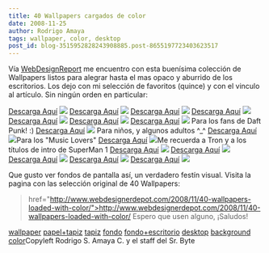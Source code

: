 ```yaml
---
title: 40 Wallpapers cargados de color
date: 2008-11-25
author: Rodrigo Amaya
tags: wallpaper, color, desktop
post_id: blog-3515952828243908885.post-8655197723403623517
---
```


Vía [WebDesignReport](http://www.webdesignerdepot.com/) me encuentro con esta
      buenísima colección de Wallpapers listos para alegrar hasta el mas opaco y aburrido de los
      escritorios. Los dejo con mi selección de favoritos (quince) y con el vinculo al artículo. Sin
      ningún orden en particular:

[Descarga Aquí](http://www.abduzeedo.com/%7Eabduzeed/25-fantastic-deviant-wallpapers)
[![](http://2.bp.blogspot.com/_ayvorITawE4/SSwfEL-XPuI/AAAAAAAABdI/hTv_2RBQd9g/s320/231.png)](http://2.bp.blogspot.com/_ayvorITawE4/SSwfEL-XPuI/AAAAAAAABdI/hTv_2RBQd9g/s1600-h/231.png)
[Descarga Aquí](http://69efan69.deviantart.com/art/Trippy-Wallpaper-97734018)
[![](http://4.bp.blogspot.com/_ayvorITawE4/SSwfD_MmJyI/AAAAAAAABdA/fVAhmvs8K3E/s320/161.png)](http://4.bp.blogspot.com/_ayvorITawE4/SSwfD_MmJyI/AAAAAAAABdA/fVAhmvs8K3E/s1600-h/161.png)
[Descarga Aquí](http://ionboy.deviantart.com/art/Kaze-Wallpaper-81766468)
[![](http://1.bp.blogspot.com/_ayvorITawE4/SSwfD2_broI/AAAAAAAABc4/yIYxgsAykqI/s320/141.png)](http://1.bp.blogspot.com/_ayvorITawE4/SSwfD2_broI/AAAAAAAABc4/yIYxgsAykqI/s1600-h/141.png)
[Descarga Aquí](http://mixmasterangel.deviantart.com/art/wallpaper-69777061)
[![](http://4.bp.blogspot.com/_ayvorITawE4/SSwfDj6HFhI/AAAAAAAABcw/jsnfuPDLV9I/s320/11.png)](http://4.bp.blogspot.com/_ayvorITawE4/SSwfDj6HFhI/AAAAAAAABcw/jsnfuPDLV9I/s1600-h/11.png)
[Descarga Aquí](http://nithilien.deviantart.com/art/Starsfield-Rainbow-wallpaper-88081480)
[![](http://3.bp.blogspot.com/_ayvorITawE4/SSwfDEBQqDI/AAAAAAAABco/gqTRfnRkYkc/s320/9.png)](http://3.bp.blogspot.com/_ayvorITawE4/SSwfDEBQqDI/AAAAAAAABco/gqTRfnRkYkc/s1600-h/9.png)
[Descarga Aquí](http://emciem.deviantart.com/art/The-PolyGuana-Wallpaper-45476256)
[![](http://1.bp.blogspot.com/_ayvorITawE4/SSwewppEU3I/AAAAAAAABcg/bSLH091jJOU/s320/61.png)](http://1.bp.blogspot.com/_ayvorITawE4/SSwewppEU3I/AAAAAAAABcg/bSLH091jJOU/s1600-h/61.png)
[Descarga Aquí](http://mat3jko.deviantart.com/art/ART-wallpaper-85766858)
[![](http://3.bp.blogspot.com/_ayvorITawE4/SSwev4XB3HI/AAAAAAAABcY/X_gvt2madNY/s320/51.png)](http://3.bp.blogspot.com/_ayvorITawE4/SSwev4XB3HI/AAAAAAAABcY/X_gvt2madNY/s1600-h/51.png)
Para
      los fans de Daft Punk! :)
[Descarga Aquí](http://customize.org/wallpapers/48503)
[![](http://2.bp.blogspot.com/_ayvorITawE4/SSwevkvt_xI/AAAAAAAABcQ/iAmzVQ4mJEc/s320/40.png)](http://2.bp.blogspot.com/_ayvorITawE4/SSwevkvt_xI/AAAAAAAABcQ/iAmzVQ4mJEc/s1600-h/40.png)
Para
      niños, y algunos adultos ^_^
[Descarga Aquí](http://anjilyoshi.deviantart.com/art/Rainbow-Sugar-Splash-85568400)
[![](http://4.bp.blogspot.com/_ayvorITawE4/SSwevSzYMbI/AAAAAAAABcI/hxHdZOcboDs/s320/37.png)](http://4.bp.blogspot.com/_ayvorITawE4/SSwevSzYMbI/AAAAAAAABcI/hxHdZOcboDs/s1600-h/37.png)Para los "Music
      Lovers"
[Descarga Aquí](http://fastnfurious.deviantart.com/art/Rainbow-Square-62963723)
[![](http://4.bp.blogspot.com/_ayvorITawE4/SSweuxtKjbI/AAAAAAAABcA/tsqkcz2gMj0/s320/38.png)](http://4.bp.blogspot.com/_ayvorITawE4/SSweuxtKjbI/AAAAAAAABcA/tsqkcz2gMj0/s1600-h/38.png)Me recuerda a Tron
      y a los títulos de intro de SuperMan 1
[Descarga Aquí](http://www.abduzeedo.com/%7Eabduzeed/wallpaper-week-1)
[![](http://4.bp.blogspot.com/_ayvorITawE4/SSweO0DyDLI/AAAAAAAABb4/whBVWllkzYc/s320/311.png)](http://4.bp.blogspot.com/_ayvorITawE4/SSweO0DyDLI/AAAAAAAABb4/whBVWllkzYc/s1600-h/311.png)
[Descarga Aquí](http://www.abduzeedo.com/%7Eabduzeed/wallpaper-week-31)
[![](http://3.bp.blogspot.com/_ayvorITawE4/SSweOkI2hGI/AAAAAAAABbw/2GmXjVdZGqE/s320/221.png)](http://3.bp.blogspot.com/_ayvorITawE4/SSweOkI2hGI/AAAAAAAABbw/2GmXjVdZGqE/s1600-h/221.png)
[Descarga Aquí](http://firetongue8.deviantart.com/art/Inspire-wallpaper-95176146)
[![](http://2.bp.blogspot.com/_ayvorITawE4/SSweOVAO8bI/AAAAAAAABbo/5f2NpsN_Ihc/s320/17.png)](http://2.bp.blogspot.com/_ayvorITawE4/SSweOVAO8bI/AAAAAAAABbo/5f2NpsN_Ihc/s1600-h/17.png)
[Descarga Aquí](http://velitchko.deviantart.com/art/Color-wallpaper-99593269)
[![](http://3.bp.blogspot.com/_ayvorITawE4/SSweOJwsHKI/AAAAAAAABbg/TX27K5oW66E/s320/131.png)](http://3.bp.blogspot.com/_ayvorITawE4/SSweOJwsHKI/AAAAAAAABbg/TX27K5oW66E/s1600-h/131.png)
[Descarga Aquí](http://fixedys.deviantart.com/art/Fractal-Delight-Wallpaper-Pack-97629594)
[![](http://1.bp.blogspot.com/_ayvorITawE4/SSweN0GfZvI/AAAAAAAABbY/0JrwoKdrZJI/s320/112.png)](http://1.bp.blogspot.com/_ayvorITawE4/SSweN0GfZvI/AAAAAAAABbY/0JrwoKdrZJI/s1600-h/112.png)

Que gusto ver fondos de pantalla así, un verdadero festín visual. Visita la pagina con
      las selección original de 40 Wallpapers:

>  href="http://www.webdesignerdepot.com/2008/11/40-wallpapers-loaded-with-color/">http://www.webdesignerdepot.com/2008/11/40-wallpapers-loaded-with-color/
Espero
      que usen alguno, ¡Saludos!

[wallpaper](http://www.blogalaxia.com/tags/wallpaper) [papel+tapiz](http://www.blogalaxia.com/tags/papel+tapiz) [tapiz](http://www.blogalaxia.com/tags/tapiz) [fondo](http://www.blogalaxia.com/tags/fondo) [fondo+escritorio](http://www.blogalaxia.com/tags/fondo+escritorio)
      [desktop](http://www.blogalaxia.com/tags/desktop) [background](http://www.blogalaxia.com/tags/background) [color](http://www.blogalaxia.com/tags/color)Copyleft Rodrigo S. Amaya C. y el staff del Sr.
      Byte